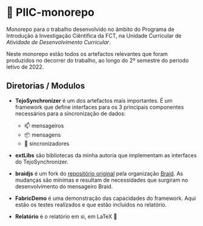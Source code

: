 # 💫 PIIC-monorepo
Monorepo para o trabalho desenvolvido no âmbito do Programa de Introdução à Investigação Ciêntifica da FCT, na Unidade Curricular de _Atividade de Desenvolvimento Curricular_.

Neste monorepo estão todos os artefactos relevantes que foram produzidos no decorrer do trabalho, ao longo do 2º semestre do periodo letivo de 2022.

## Diretorias / Modulos

- **TejoSynchronizer** é um dos artefactos mais importantes. É um framework que define interfaces para os 3 principais componentes necessários para a sincronização de dados:
    - 📫 mensageiros
    - 📦 mensagens
    - 🔄 sincronizadores

- **extLibs** são bibliotecas da minha autoria que implementam as interfaces do TejoSynchronizer.

- **braidjs** é um fork do [repositório original](https://github.com/braid-org/braidjs) pela organização [Braid](https://www.braid.org/). As mudanças são mínimas e resultam de necessidades que surgiram no desenvolvimento do mensageiro Braid.

- **FabricDemo** é uma demonstração das capacidades do framework. Aqui estão os testes realizados e que estão incluidos no relatório.

- **Relatório** é o relatório em si, em LaTeX  💫





